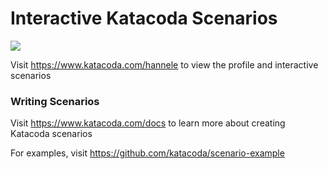 # Interactive Katacoda Scenarios

[![](http://shields.katacoda.com/katacoda/hannele/count.svg)](https://www.katacoda.com/hannele "Get your profile on Katacoda.com")

Visit https://www.katacoda.com/hannele to view the profile and interactive scenarios

### Writing Scenarios
Visit https://www.katacoda.com/docs to learn more about creating Katacoda scenarios

For examples, visit https://github.com/katacoda/scenario-example
